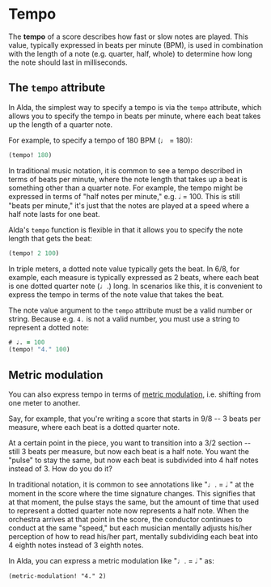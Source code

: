 # Tempo

The **tempo** of a score describes how fast or slow notes are played. This
value, typically expressed in beats per minute (BPM), is used in combination
with the length of a note (e.g. quarter, half, whole) to determine how long the
note should last in milliseconds.

## The `tempo` attribute

In Alda, the simplest way to specify a tempo is via the `tempo` attribute, which
allows you to specify the tempo in beats per minute, where each beat takes up
the length of a quarter note.

For example, to specify a tempo of 180 BPM (♩ = 180):

```clojure
(tempo! 180)
```

In traditional music notation, it is common to see a tempo described in terms of
beats per minute, where the note length that takes up a beat is something other
than a quarter note. For example, the tempo might be expressed in terms of "half
notes per minute," e.g. 𝅗𝅥 = 100. This is still "beats per minute," it's just
that the notes are played at a speed where a half note lasts for one beat.

Alda's `tempo` function is flexible in that it allows you to specify the note
length that gets the beat:

```clojure
(tempo! 2 100)
```

In triple meters, a dotted note value typically gets the beat. In 6/8, for
example, each measure is typically expressed as 2 beats, where each beat is one
dotted quarter note (♩.) long. In scenarios like this, it is convenient to
express the tempo in terms of the note value that takes the beat.

The note value argument to the `tempo` attribute must be a valid number or
string. Because e.g. `4.` is not a valid number, you must use a string to
represent a dotted note:

```clojure
# ♩. = 100
(tempo! "4." 100)
```

## Metric modulation

You can also express tempo in terms of [metric
modulation](https://en.wikipedia.org/wiki/Metric_modulation), i.e. shifting from
one meter to another.

Say, for example, that you're writing a score that starts in 9/8 -- 3 beats per
measure, where each beat is a dotted quarter note.

At a certain point in the piece, you want to transition into a 3/2 section --
still 3 beats per measure, but now each beat is a half note. You want the
"pulse" to stay the same, but now each beat is subdivided into 4 half notes
instead of 3. How do you do it?

In traditional notation, it is common to see annotations like "♩. = 𝅗𝅥 " at the
moment in the score where the time signature changes. This signifies that at
that moment, the pulse stays the same, but the amount of time that used to
represent a dotted quarter note now represents a half note. When the orchestra
arrives at that point in the score, the conductor continues to conduct at the
same "speed," but each musician mentally adjusts his/her perception of how to
read his/her part, mentally subdividing each beat into 4 eighth notes instead
of 3 eighth notes.

In Alda, you can express a metric modulation like "♩. = 𝅗𝅥 " as:

```
(metric-modulation! "4." 2)
```
